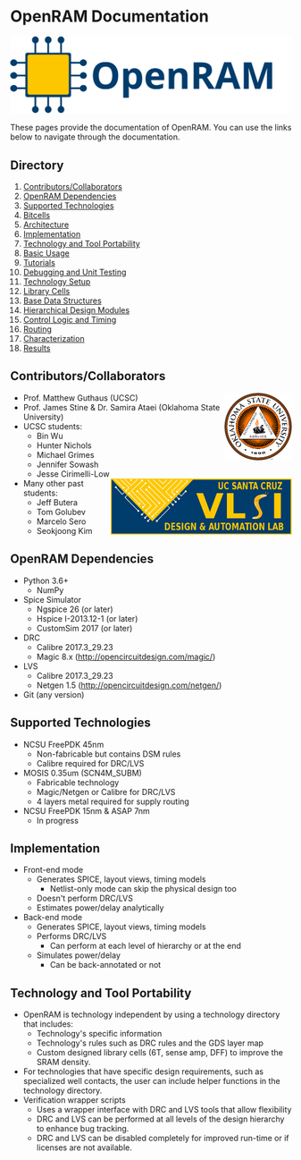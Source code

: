 # OpenRAM Documentation
![OpenRAM Logo](../../images/OpenRAM_logo_yellow_transparent.svg)

These pages provide the documentation of OpenRAM. You can use the links below to navigate through the documentation.



## Directory
1.  [Contributors/Collaborators](#contributorscollaborators)
2.  [OpenRAM Dependencies](#openram-dependencies)
3.  [Supported Technologies](#supported-technologies)
4.  [Bitcells](./bitcells.md)
5.  [Architecture](./architecture.md)
6.  [Implementation](#implementation)
7.  [Technology and Tool Portability](#technology-and-tool-portability)
8.  [Basic Usage](./basic_usage.md)
9.  [Tutorials](./tutorials.md)
10. [Debugging and Unit Testing](./debug.md)
11. [Technology Setup](./technology_setup.md)
12. [Library Cells](./library_cells.md)
13. [Base Data Structures](./base_data_structures.md)
14. [Hierarchical Design Modules](./design_modules.md)
15. [Control Logic and Timing](./control_logic.md)
16. [Routing](./routing.md)
17. [Characterization](./characterization.md)
18. [Results](./results.md)



## Contributors/Collaborators
<img align="right" height="120" src="../assets/images/logos/okstate.png">

* Prof. Matthew Guthaus (UCSC)
* Prof. James Stine & Dr. Samira Ataei (Oklahoma State University)
* UCSC students:
    * Bin Wu
    * Hunter Nichols
    * Michael Grimes
    * Jennifer Sowash
    * Jesse Cirimelli-Low
    <img align="right" height="100" src="../assets/images/logos/vlsida.png">
* Many other past students:
    * Jeff Butera
    * Tom Golubev
    * Marcelo Sero
    * Seokjoong Kim



## OpenRAM Dependencies
* Python 3.6+
    * NumPy
* Spice Simulator
    * Ngspice 26 (or later)
    * Hspice  I-2013.12-1 (or later)
    * CustomSim 2017 (or later)
* DRC
    * Calibre 2017.3_29.23
    * Magic 8.x (http://opencircuitdesign.com/magic/)
* LVS
    * Calibre 2017.3_29.23
    * Netgen 1.5 (http://opencircuitdesign.com/netgen/)
* Git (any version)



## Supported Technologies
* NCSU FreePDK 45nm
    * Non-fabricable but contains DSM rules
    * Calibre required for DRC/LVS
* MOSIS 0.35um (SCN4M_SUBM)
    * Fabricable technology
    * Magic/Netgen or Calibre for DRC/LVS
    * 4 layers metal required for supply routing
* NCSU FreePDK 15nm & ASAP 7nm
    * In progress



## Implementation
* Front-end mode
    * Generates SPICE, layout views, timing models
        * Netlist-only mode can skip the physical design too
    * Doesn't perform DRC/LVS
    * Estimates power/delay analytically
* Back-end mode
    * Generates SPICE, layout views, timing models
    * Performs DRC/LVS
        * Can perform at each level of hierarchy or at the end
    * Simulates power/delay
        * Can be back-annotated or not



## Technology and Tool Portability
* OpenRAM is technology independent by using a technology directory that includes:
    * Technology's specific information
    * Technology's rules such as DRC rules and the GDS layer map
    * Custom designed library cells (6T, sense amp, DFF) to improve the SRAM density.
* For technologies that have specific design requirements, such as specialized well contacts, the user can include helper functions in the technology directory.
* Verification wrapper scripts
    * Uses a wrapper interface with DRC and LVS tools that allow flexibility
    * DRC and LVS can be performed at all levels of the design hierarchy to enhance bug tracking.
    * DRC and LVS can be disabled completely for improved run-time or if licenses are not available.